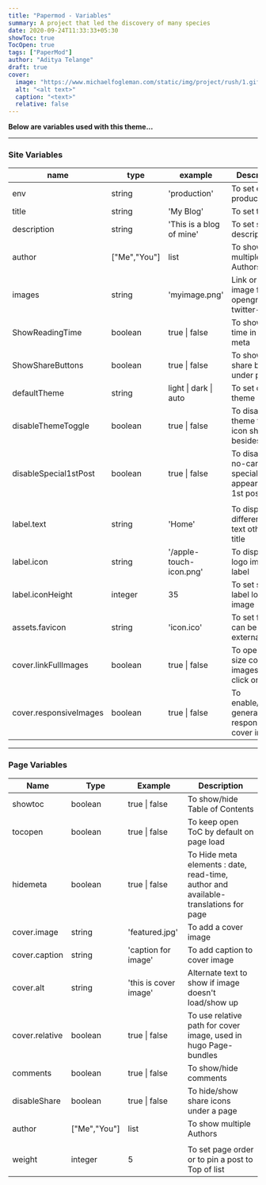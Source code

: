 ```yaml
---
title: "Papermod - Variables"
summary: A project that led the discovery of many species
date: 2020-09-24T11:33:33+05:30
showToc: true
TocOpen: true
tags: ["PaperMod"]
author: "Aditya Telange"
draft: true
cover:
  image: "https://www.michaelfogleman.com/static/img/project/rush/1.gif?bust=1531542023"
  alt: "<alt text>"
  caption: "<text>"
  relative: false
---
```


**Below are variables used with this theme...**

---

### Site Variables

| name                   | type         | example                  | Description                                             |
| ---------------------- | ------------ | ------------------------ | ------------------------------------------------------- |
| env                    | string       | 'production'             | To set env to production                                |
| title                  | string       | 'My Blog'                | To set title                                            |
| description            | string       | 'This is a blog of mine' | To set site description                                 |
| author                 | ["Me","You"] | list                     | To show multiple Authors                                |
| images                 | string       | 'myimage.png'            | Link or path of image for opengraph, twitter-cards      |
| ShowReadingTime        | boolean      | true \| false            | To show read time in post meta                          |
| ShowShareButtons       | boolean      | true \| false            | To show/hide share buttons under post                   |
| defaultTheme           | string       | light \| dark \| auto    | To set default theme                                    |
| disableThemeToggle     | boolean      | true \| false            | To disable theme toggle icon shown besides label        |
| disableSpecial1stPost  | boolean      | true \| false            | To disable no-card special appearance of 1st post       |
|                        |              |                          |                                                         |
| label.text             | string       | 'Home'                   | To display different label text other than title        |
| label.icon             | string       | '/apple-touch-icon.png'  | To display a logo image in label                        |
| label.iconHeight       | integer      | 35                       | To set size of label logo image                         |
| assets.favicon         | string       | 'icon.ico'               | To set favicon, can be path or external link            |
| cover.linkFullImages   | boolean      | true \| false            | To open full size cover images on click on cover        |
| cover.responsiveImages | boolean      | true \| false            | To enable/disable generation of responsive cover images |

---

### Page Variables

| Name           | Type         | Example               | Description                                                                         |
| -------------- | ------------ | --------------------- | ----------------------------------------------------------------------------------- |
| showtoc        | boolean      | true \| false         | To show/hide Table of Contents                                                      |
| tocopen        | boolean      | true \| false         | To keep open ToC by default on page load                                            |
| hidemeta       | boolean      | true \| false         | To Hide meta elements : date, read-time, author and available-translations for page |
| cover.image    | string       | 'featured.jpg'        | To add a cover image                                                                |
| cover.caption  | string       | 'caption for image'   | To add caption to cover image                                                       |
| cover.alt      | string       | 'this is cover image' | Alternate text to show if image doesn't load/show up                                |
| cover.relative | boolean      | true \| false         | To use relative path for cover image, used in hugo Page-bundles                     |
| comments       | boolean      | true \| false         | To show/hide comments                                                               |
| disableShare   | boolean      | true \| false         | To hide/show share icons under a page                                               |
| author         | ["Me","You"] | list                  | To show multiple Authors                                                            |
|                |              |                       |                                                                                     |
| weight         | integer      | 5                     | To set page order or to pin a post to Top of list                                   |
